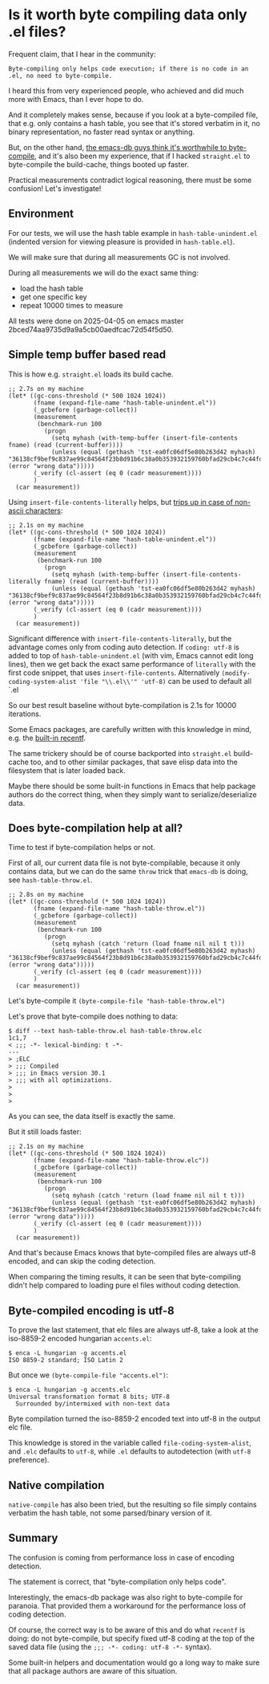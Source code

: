 # Is it worth byte compiling data only .el files?

Frequent claim, that I hear in the community:

```
Byte-compiling only helps code execution; if there is no code in an .el, no need to byte-compile.
```

I heard this from very experienced people, who achieved and did much more with Emacs, than I ever hope to do.

And it completely makes sense, because if you look at a byte-compiled file, that e.g. only contains a hash table, you see that it's stored verbatim in it, no binary representation, no faster read syntax or anything.

But, on the other hand, [the emacs-db guys think it's worthwhile to byte-compile](https://github.com/nicferrier/emacs-db/blob/b3a423fb8e72f9013009cbe033d654df2ce31438/db.el#L205), and it's also been my experience, that if I hacked `straight.el` to byte-compile the build-cache, things booted up faster.

Practical measurements contradict logical reasoning, there must be some confusion!  Let's investigate!

## Environment

For our tests, we will use the hash table example in `hash-table-unindent.el` (indented version for viewing pleasure is provided in `hash-table.el`).

We will make sure that during all measurements GC is not involved.

During all measurements we will do the exact same thing:
  - load the hash table
  - get one specific key
  - repeat 10000 times to measure

All tests were done on 2025-04-05 on emacs master 2bced74aa9735d9a9a5cb00aedfcac72d54f5d50.

## Simple temp buffer based read

This is how e.g. `straight.el` loads its build cache.

```emacs-lisp
;; 2.7s on my machine
(let* ((gc-cons-threshold (* 500 1024 1024))
       (fname (expand-file-name "hash-table-unindent.el"))
       (_gcbefore (garbage-collect))
       (measurement
        (benchmark-run 100
          (progn
            (setq myhash (with-temp-buffer (insert-file-contents fname) (read (current-buffer))))
            (unless (equal (gethash 'tst-ea0fc06df5e80b263d42 myhash) "36138cf9bef9c837ae99c84564f23b8d91b6c38a0b353932159760bfad29cb4c7c44fde9b2d9392d6db19ce3449744a04d9203e884e8fc7b6633a71fe42e19be27b56ede19ad0e4572c4dfb9a45aa5578cfc5c053b4b4e65d5c40967a4b8bd490099462f") (error "wrong data")))))
       (_verify (cl-assert (eq 0 (cadr measurement))))
       )
  (car measurement))
```

Using `insert-file-contents-literally` helps, but [trips up in case of non-ascii characters](https://github.com/radian-software/straight.el/issues/780):

```emacs-lisp
;; 2.1s on my machine
(let* ((gc-cons-threshold (* 500 1024 1024))
       (fname (expand-file-name "hash-table-unindent.el"))
       (_gcbefore (garbage-collect))
       (measurement
        (benchmark-run 100
          (progn
            (setq myhash (with-temp-buffer (insert-file-contents-literally fname) (read (current-buffer))))
            (unless (equal (gethash 'tst-ea0fc06df5e80b263d42 myhash) "36138cf9bef9c837ae99c84564f23b8d91b6c38a0b353932159760bfad29cb4c7c44fde9b2d9392d6db19ce3449744a04d9203e884e8fc7b6633a71fe42e19be27b56ede19ad0e4572c4dfb9a45aa5578cfc5c053b4b4e65d5c40967a4b8bd490099462f") (error "wrong data")))))
       (_verify (cl-assert (eq 0 (cadr measurement))))
       )
  (car measurement))
```

Significant difference with `insert-file-contents-literally`, but the advantage comes only from coding auto detection.
If `coding: utf-8` is added to top of `hash-table-unindent.el` (with vim, Emacs cannot edit long lines), then we get back the exact same performance of `literally` with the first code snippet, that uses `insert-file-contents`.
Alternatively `(modify-coding-system-alist 'file "\\.el\\'" 'utf-8)` can be used to default all `.el

So our best result baseline without byte-compilation is 2.1s for 10000 iterations.

Some Emacs packages, are carefully written with this knowledge in mind, e.g. the [built-in recentf](https://github.com/emacs-mirror/emacs/blob/2bced74aa9735d9a9a5cb00aedfcac72d54f5d50/lisp/recentf.el#L1341).

The same trickery should be of course backported into `straight.el` build-cache too, and to other similar packages, that save elisp data into the filesystem that is later loaded back.

Maybe there should be some built-in functions in Emacs that help package authors do the correct thing, when they simply want to serialize/deserialize data.

## Does byte-compilation help at all?

Time to test if byte-compilation helps or not.

First of all, our current data file is not byte-compilable, because it only contains data, but we can do the same `throw` trick that `emacs-db` is doing, see `hash-table-throw.el`.

```emacs-lisp
;; 2.8s on my machine
(let* ((gc-cons-threshold (* 500 1024 1024))
       (fname (expand-file-name "hash-table-throw.el"))
       (_gcbefore (garbage-collect))
       (measurement
        (benchmark-run 100
          (progn
            (setq myhash (catch 'return (load fname nil nil t t)))
            (unless (equal (gethash 'tst-ea0fc06df5e80b263d42 myhash) "36138cf9bef9c837ae99c84564f23b8d91b6c38a0b353932159760bfad29cb4c7c44fde9b2d9392d6db19ce3449744a04d9203e884e8fc7b6633a71fe42e19be27b56ede19ad0e4572c4dfb9a45aa5578cfc5c053b4b4e65d5c40967a4b8bd490099462f") (error "wrong data")))))
       (_verify (cl-assert (eq 0 (cadr measurement))))
       )
  (car measurement))
```

Let's byte-compile it ` (byte-compile-file "hash-table-throw.el") `

Let's prove that byte-compile does nothing to data:
```
$ diff --text hash-table-throw.el hash-table-throw.elc
1c1,7
< ;;; -*- lexical-binding: t -*-
---
> ;ELC
> ;;; Compiled
> ;;; in Emacs version 30.1
> ;;; with all optimizations.
>
>
>
```

As you can see, the data itself is exactly the same.

But it still loads faster:
```emacs-lisp
;; 2.1s on my machine
(let* ((gc-cons-threshold (* 500 1024 1024))
       (fname (expand-file-name "hash-table-throw.elc"))
       (_gcbefore (garbage-collect))
       (measurement
        (benchmark-run 100
          (progn
            (setq myhash (catch 'return (load fname nil nil t t)))
            (unless (equal (gethash 'tst-ea0fc06df5e80b263d42 myhash) "36138cf9bef9c837ae99c84564f23b8d91b6c38a0b353932159760bfad29cb4c7c44fde9b2d9392d6db19ce3449744a04d9203e884e8fc7b6633a71fe42e19be27b56ede19ad0e4572c4dfb9a45aa5578cfc5c053b4b4e65d5c40967a4b8bd490099462f") (error "wrong data")))))
       (_verify (cl-assert (eq 0 (cadr measurement))))
       )
  (car measurement))
```

And that's because Emacs knows that byte-compiled files are always utf-8 encoded, and can skip the coding detection.

When comparing the timing results, it can be seen that byte-compiling didn't help compared to loading pure el files without coding detection.

## Byte-compiled encoding is utf-8

To prove the last statement, that elc files are always utf-8, take a look at the iso-8859-2 encoded hungarian `accents.el`:

```
$ enca -L hungarian -g accents.el
ISO 8859-2 standard; ISO Latin 2
```

But once we ` (byte-compile-file "accents.el") `:

```
$ enca -L hungarian -g accents.elc
Universal transformation format 8 bits; UTF-8
  Surrounded by/intermixed with non-text data
```

Byte compilation turned the iso-8859-2 encoded text into utf-8 in the output elc file.

This knowledge is stored in the variable called `file-coding-system-alist`, and `.elc` defaults to `utf-8`, while `.el` defaults to autodetection (with `utf-8` preference).

## Native compilation

`native-compile` has also been tried, but the resulting so file simply contains verbatim the hash table, not some parsed/binary version of it.

## Summary

The confusion is coming from performance loss in case of encoding detection.

The statement is correct, that "byte-compilation only helps code".

Interestingly, the emacs-db package was also right to byte-compile for paranoia.  That provided them a workaround for the performance loss of coding detection.

Of course, the correct way is to be aware of this and do what `recentf` is doing: do not byte-compile, but specify fixed utf-8 coding at the top of the saved data file (using the `;;; -*- coding: utf-8 -*-` syntax).

Some built-in helpers and documentation would go a long way to make sure that all package authors are aware of this situation.
